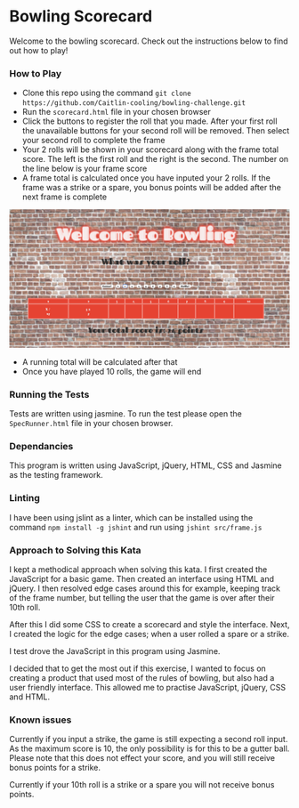 # Bowling Scorecard
Welcome to the bowling scorecard. Check out the instructions below to find out how to play!

### How to Play
* Clone this repo using the command `git clone https://github.com/Caitlin-cooling/bowling-challenge.git`
* Run the `scorecard.html` file in your chosen browser
* Click the buttons to register the roll that you made. After your first roll the unavailable buttons for your second roll will be removed. Then select your second roll to complete the frame
* Your 2 rolls will be shown in your scorecard along with the frame total score. The left is the first roll and the right is the second. The number on the line below is your frame score
* A frame total is calculated once you have inputed your 2 rolls. If the frame was a strike or a spare, you bonus points will be added after the next frame is complete

![Alt text](/assets/bowling-game.png)

* A running total will be calculated after that
* Once you have played 10 rolls, the game will end

### Running the Tests
Tests are written using jasmine. To run the test please open the `SpecRunner.html` file in your chosen browser.

### Dependancies
This program is written using JavaScript, jQuery, HTML, CSS and Jasmine as the testing framework.

### Linting
I have been using jslint as a linter, which can be installed using the command `npm install -g jshint` and run using `jshint src/frame.js`

### Approach to Solving this Kata
I kept a methodical approach when solving this kata. I first created the JavaScript for a basic game. Then created an interface using HTML and jQuery. I then resolved edge cases around this for example, keeping track of the frame number, but telling the user that the  game is over after their 10th roll.

After this I did some CSS to create a scorecard and style the interface. Next, I created the logic for the edge cases; when a user rolled a spare or a strike.

I test drove the JavaScript in this program using Jasmine.

I decided that to get the most out if this exercise, I wanted to focus on creating a product that used most of the rules of bowling, but also had a user friendly interface. This allowed me to practise JavaScript, jQuery, CSS and HTML.

### Known issues
Currently if you input a strike, the game is still expecting a second roll input. As the maximum score is 10, the only possibility is for this to be a gutter ball. Please note that this does not effect your score, and you will still receive bonus points for a strike.

Currently if your 10th roll is a strike or a spare you will not receive bonus points.
